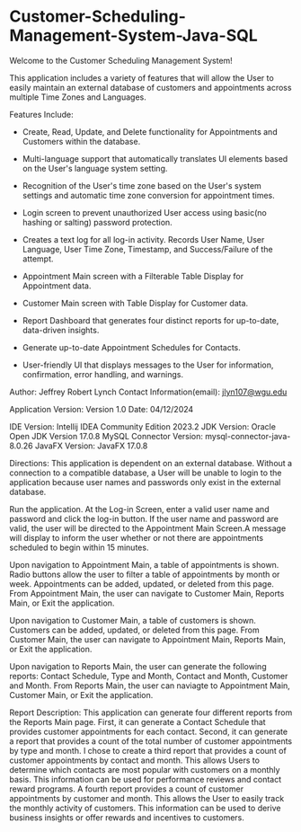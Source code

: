 # Customer-Scheduling-Management-System-Java-SQL

Welcome to the Customer Scheduling Management System!

This application includes a variety of features that will allow the User to easily maintain an external database of customers and appointments across multiple Time Zones and Languages.

Features Include:

* Create, Read, Update, and Delete functionality for Appointments and Customers within the database.

* Multi-language support that automatically translates UI elements based on the User's language system setting.

* Recognition of the User's time zone based on the User's system settings and automatic time zone conversion for appointment times.

* Login screen to prevent unauthorized User access using basic(no hashing or salting) password protection.

* Creates a text log for all log-in activity. Records User Name, User Language, User Time Zone, Timestamp, and Success/Failure of the attempt.

* Appointment Main screen with a Filterable Table Display for Appointment data.

* Customer Main screen with Table Display for Customer data.

* Report Dashboard that generates four distinct reports for up-to-date, data-driven insights.

* Generate up-to-date Appointment Schedules for Contacts.

* User-friendly UI that displays messages to the User for information, confirmation, error handling, and warnings.

Author: Jeffrey Robert Lynch 
Contact Information(email): jlyn107@wgu.edu

Application Version: Version 1.0
Date: 04/12/2024

IDE Version: Intellij IDEA Community Edition 2023.2
JDK Version: Oracle Open JDK Version 17.0.8
MySQL Connector Version: mysql-connector-java-8.0.26
JavaFX Version: JavaFX 17.0.8


Directions: This application is dependent on an external database. Without a connection to a compatible database, a User will be unable to login to the application because user names and passwords only exist in the external database.

Run the application. At the Log-in Screen, enter a valid user name and password and click the log-in button. If the user name and password are valid, the user will be directed to the Appointment Main Screen.A message will display to 
inform the user whether or not there are appointments scheduled to begin within 15 minutes. 

Upon navigation to Appointment Main, a table of appointments is shown. Radio buttons allow the user to filter a table of appointments by month or week. Appointments can be added, updated, or deleted from this page. From Appointment Main,
the user can navigate to Customer Main, Reports Main, or Exit the application. 

Upon navigation to Customer Main, a table of customers is shown. Customers can be added, updated, or deleted from this page. From Customer Main, the user can navigate to Appointment Main, Reports Main, or Exit the application.

Upon navigation to Reports Main, the user can generate the following reports: Contact Schedule, Type and Month, Contact and Month, Customer and Month. From Reports Main, the user can naviagte to Appointment Main, Customer Main, or Exit 
the application.  

Report Description: This application can generate four different reports from the Reports Main page. First, it can generate a Contact Schedule that provides customer appointments for each contact. Second, it can generate a report that 
provides a count of the total number of customer appointments by type and month. I chose to create a third report that provides a count of customer appointments by contact and month. This allows Users to determine which contacts are most
popular with customers on a monthly basis. This information can be used for performance reviews and contact reward programs. A fourth report provides a count of customer appointments by customer and month. This allows the User to easily 
track the monthly activity of customers. This information can be used to derive business insights or offer rewards and incentives to customers.
